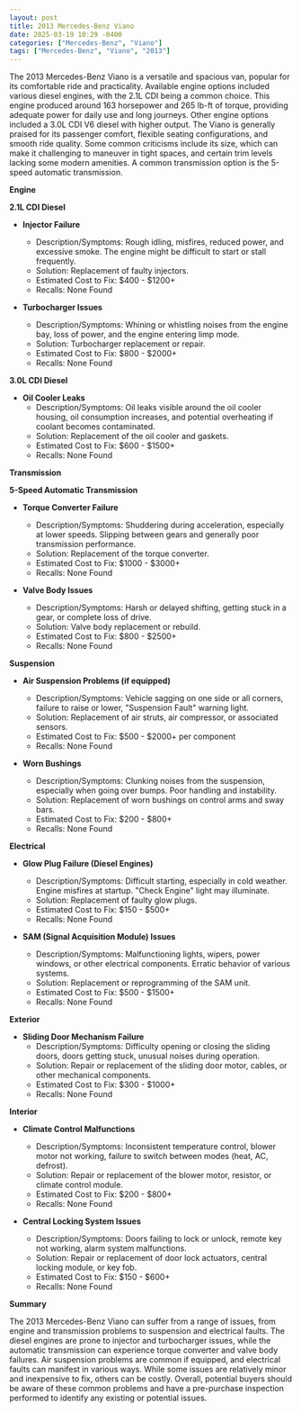 ```yaml
---
layout: post
title: 2013 Mercedes-Benz Viano
date: 2025-03-19 10:29 -0400
categories: ["Mercedes-Benz", "Viano"]
tags: ["Mercedes-Benz", "Viano", "2013"]
---
```

The 2013 Mercedes-Benz Viano is a versatile and spacious van, popular for its comfortable ride and practicality. Available engine options included various diesel engines, with the 2.1L CDI being a common choice. This engine produced around 163 horsepower and 265 lb-ft of torque, providing adequate power for daily use and long journeys. Other engine options included a 3.0L CDI V6 diesel with higher output. The Viano is generally praised for its passenger comfort, flexible seating configurations, and smooth ride quality. Some common criticisms include its size, which can make it challenging to maneuver in tight spaces, and certain trim levels lacking some modern amenities. A common transmission option is the 5-speed automatic transmission.

**Engine**

**2.1L CDI Diesel**

*   **Injector Failure**
    *   Description/Symptoms: Rough idling, misfires, reduced power, and excessive smoke. The engine might be difficult to start or stall frequently.
    *   Solution: Replacement of faulty injectors.
    *   Estimated Cost to Fix: $400 - $1200+
    *   Recalls: None Found

*   **Turbocharger Issues**
    *   Description/Symptoms: Whining or whistling noises from the engine bay, loss of power, and the engine entering limp mode.
    *   Solution: Turbocharger replacement or repair.
    *   Estimated Cost to Fix: $800 - $2000+
    *   Recalls: None Found

**3.0L CDI Diesel**

*   **Oil Cooler Leaks**
    *   Description/Symptoms: Oil leaks visible around the oil cooler housing, oil consumption increases, and potential overheating if coolant becomes contaminated.
    *   Solution: Replacement of the oil cooler and gaskets.
    *   Estimated Cost to Fix: $600 - $1500+
    *   Recalls: None Found

**Transmission**

**5-Speed Automatic Transmission**

*   **Torque Converter Failure**
    *   Description/Symptoms: Shuddering during acceleration, especially at lower speeds. Slipping between gears and generally poor transmission performance.
    *   Solution: Replacement of the torque converter.
    *   Estimated Cost to Fix: $1000 - $3000+
    *   Recalls: None Found

*   **Valve Body Issues**
    *   Description/Symptoms: Harsh or delayed shifting, getting stuck in a gear, or complete loss of drive.
    *   Solution: Valve body replacement or rebuild.
    *   Estimated Cost to Fix: $800 - $2500+
    *   Recalls: None Found

**Suspension**

*   **Air Suspension Problems (if equipped)**
    *   Description/Symptoms: Vehicle sagging on one side or all corners, failure to raise or lower, "Suspension Fault" warning light.
    *   Solution: Replacement of air struts, air compressor, or associated sensors.
    *   Estimated Cost to Fix: $500 - $2000+ per component
    *   Recalls: None Found

*   **Worn Bushings**
    *   Description/Symptoms: Clunking noises from the suspension, especially when going over bumps. Poor handling and instability.
    *   Solution: Replacement of worn bushings on control arms and sway bars.
    *   Estimated Cost to Fix: $200 - $800+
    *   Recalls: None Found

**Electrical**

*   **Glow Plug Failure (Diesel Engines)**
    *   Description/Symptoms: Difficult starting, especially in cold weather. Engine misfires at startup. "Check Engine" light may illuminate.
    *   Solution: Replacement of faulty glow plugs.
    *   Estimated Cost to Fix: $150 - $500+
    *   Recalls: None Found

*   **SAM (Signal Acquisition Module) Issues**
    *   Description/Symptoms: Malfunctioning lights, wipers, power windows, or other electrical components. Erratic behavior of various systems.
    *   Solution: Replacement or reprogramming of the SAM unit.
    *   Estimated Cost to Fix: $500 - $1500+
    *   Recalls: None Found

**Exterior**

*   **Sliding Door Mechanism Failure**
    *   Description/Symptoms: Difficulty opening or closing the sliding doors, doors getting stuck, unusual noises during operation.
    *   Solution: Repair or replacement of the sliding door motor, cables, or other mechanical components.
    *   Estimated Cost to Fix: $300 - $1000+
    *   Recalls: None Found

**Interior**

*   **Climate Control Malfunctions**
    *   Description/Symptoms: Inconsistent temperature control, blower motor not working, failure to switch between modes (heat, AC, defrost).
    *   Solution: Repair or replacement of the blower motor, resistor, or climate control module.
    *   Estimated Cost to Fix: $200 - $800+
    *   Recalls: None Found

*   **Central Locking System Issues**
    *   Description/Symptoms: Doors failing to lock or unlock, remote key not working, alarm system malfunctions.
    *   Solution: Repair or replacement of door lock actuators, central locking module, or key fob.
    *   Estimated Cost to Fix: $150 - $600+
    *   Recalls: None Found

**Summary**

The 2013 Mercedes-Benz Viano can suffer from a range of issues, from engine and transmission problems to suspension and electrical faults. The diesel engines are prone to injector and turbocharger issues, while the automatic transmission can experience torque converter and valve body failures. Air suspension problems are common if equipped, and electrical faults can manifest in various ways. While some issues are relatively minor and inexpensive to fix, others can be costly. Overall, potential buyers should be aware of these common problems and have a pre-purchase inspection performed to identify any existing or potential issues.

